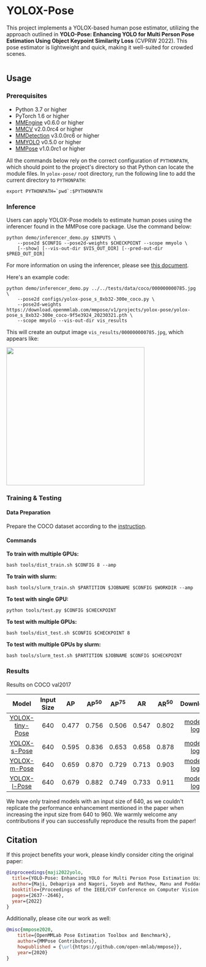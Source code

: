 # YOLOX-Pose

This project implements a YOLOX-based human pose estimator, utilizing the approach outlined in **YOLO-Pose: Enhancing YOLO for Multi Person Pose Estimation Using Object Keypoint Similarity Loss** (CVPRW 2022). This pose estimator is lightweight and quick, making it well-suited for crowded scenes.

<img src="https://user-images.githubusercontent.com/26127467/226655503-3cee746e-6e42-40be-82ae-6e7cae2a4c7e.jpg" alt><br>

## Usage

### Prerequisites

- Python 3.7 or higher
- PyTorch 1.6 or higher
- [MMEngine](https://github.com/open-mmlab/mmengine) v0.6.0 or higher
- [MMCV](https://github.com/open-mmlab/mmcv) v2.0.0rc4 or higher
- [MMDetection](https://github.com/open-mmlab/mmdetection) v3.0.0rc6 or higher
- [MMYOLO](https://github.com/open-mmlab/mmyolo) v0.5.0 or higher
- [MMPose](https://github.com/open-mmlab/mmpose) v1.0.0rc1 or higher

All the commands below rely on the correct configuration of `PYTHONPATH`, which should point to the project's directory so that Python can locate the module files. In `yolox-pose/` root directory, run the following line to add the current directory to `PYTHONPATH`:

```shell
export PYTHONPATH=`pwd`:$PYTHONPATH
```

### Inference

Users can apply YOLOX-Pose models to estimate human poses using the inferencer found in the MMPose core package. Use the command below:

```shell
python demo/inferencer_demo.py $INPUTS \
    --pose2d $CONFIG --pose2d-weights $CHECKPOINT --scope mmyolo \
    [--show] [--vis-out-dir $VIS_OUT_DIR] [--pred-out-dir $PRED_OUT_DIR]
```

For more information on using the inferencer, please see [this document](https://mmpose.readthedocs.io/en/1.x/user_guides/inference.html#out-of-the-box-inferencer).

Here's an example code:

```shell
python demo/inferencer_demo.py ../../tests/data/coco/000000000785.jpg \
    --pose2d configs/yolox-pose_s_8xb32-300e_coco.py \
    --pose2d-weights https://download.openmmlab.com/mmpose/v1/projects/yolox-pose/yolox-pose_s_8xb32-300e_coco-9f5e3924_20230321.pth \
    --scope mmyolo --vis-out-dir vis_results
```

This will create an output image `vis_results/000000000785.jpg`, which appears like:

<img src="https://user-images.githubusercontent.com/26127467/226552585-19b91294-9751-4599-98e7-5dae071a1761.jpg" height="360px" alt><br>

### Training & Testing

#### Data Preparation

Prepare the COCO dataset according to the [instruction](https://mmpose.readthedocs.io/en/1.x/dataset_zoo/2d_body_keypoint.html#coco).

#### Commands

**To train with multiple GPUs:**

```shell
bash tools/dist_train.sh $CONFIG 8 --amp
```

**To train with slurm:**

```shell
bash tools/slurm_train.sh $PARTITION $JOBNAME $CONFIG $WORKDIR --amp
```

**To test with single GPU:**

```shell
python tools/test.py $CONFIG $CHECKPOINT
```

**To test with multiple GPUs:**

```shell
bash tools/dist_test.sh $CONFIG $CHECKPOINT 8
```

**To test with multiple GPUs by slurm:**

```shell
bash tools/slurm_test.sh $PARTITION $JOBNAME $CONFIG $CHECKPOINT
```

### Results

Results on COCO val2017

|                              Model                              | Input Size |  AP   | AP<sup>50</sup> | AP<sup>75</sup> |  AR   | AR<sup>50</sup> |                                 Download                                 |
| :-------------------------------------------------------------: | :--------: | :---: | :-------------: | :-------------: | :---: | :-------------: | :----------------------------------------------------------------------: |
| [YOLOX-tiny-Pose](./configs/yolox-pose_tiny_4xb64-300e_coco.py) |    640     | 0.477 |      0.756      |      0.506      | 0.547 |      0.802      | [model](https://download.openmmlab.com/mmpose/v1/projects/yolox-pose/yolox-pose_tiny_4xb64-300e_coco-c47dd83b_20230321.pth) \| [log](https://download.openmmlab.com/mmpose/v1/projects/yolox-pose/yolox-pose_tiny_4xb64-300e_coco_20230321.json) |
|    [YOLOX-s-Pose](./configs/yolox-pose_s_8xb32-300e_coco.py)    |    640     | 0.595 |      0.836      |      0.653      | 0.658 |      0.878      | [model](https://download.openmmlab.com/mmpose/v1/projects/yolox-pose/yolox-pose_s_8xb32-300e_coco-9f5e3924_20230321.pth) \| [log](https://download.openmmlab.com/mmpose/v1/projects/yolox-pose/yolox-pose_s_8xb32-300e_coco_20230321.json) |
|    [YOLOX-m-Pose](./configs/yolox-pose_m_4xb64-300e_coco.py)    |    640     | 0.659 |      0.870      |      0.729      | 0.713 |      0.903      | [model](https://download.openmmlab.com/mmpose/v1/projects/yolox-pose/yolox-pose_m_4xb64-300e_coco-cbd11d30_20230321.pth) \| [log](https://download.openmmlab.com/mmpose/v1/projects/yolox-pose/yolox-pose_m_4xb64-300e_coco_20230321.json) |
|    [YOLOX-l-Pose](./configs/yolox-pose_l_4xb64-300e_coco.py)    |    640     | 0.679 |      0.882      |      0.749      | 0.733 |      0.911      | [model](https://download.openmmlab.com/mmpose/v1/projects/yolox-pose/yolox-pose_l_4xb64-300e_coco-122e4cf8_20230321.pth) \| [log](https://download.openmmlab.com/mmpose/v1/projects/yolox-pose/yolox-pose_l_4xb64-300e_coco_20230321.json) |

We have only trained models with an input size of 640, as we couldn't replicate the performance enhancement mentioned in the paper when increasing the input size from 640 to 960. We warmly welcome any contributions if you can successfully reproduce the results from the paper!

## Citation

If this project benefits your work, please kindly consider citing the original paper:

```bibtex
@inproceedings{maji2022yolo,
  title={YOLO-Pose: Enhancing YOLO for Multi Person Pose Estimation Using Object Keypoint Similarity Loss},
  author={Maji, Debapriya and Nagori, Soyeb and Mathew, Manu and Poddar, Deepak},
  booktitle={Proceedings of the IEEE/CVF Conference on Computer Vision and Pattern Recognition},
  pages={2637--2646},
  year={2022}
}
```

Additionally, please cite our work as well:

```bibtex
@misc{mmpose2020,
    title={OpenMMLab Pose Estimation Toolbox and Benchmark},
    author={MMPose Contributors},
    howpublished = {\url{https://github.com/open-mmlab/mmpose}},
    year={2020}
}
```
